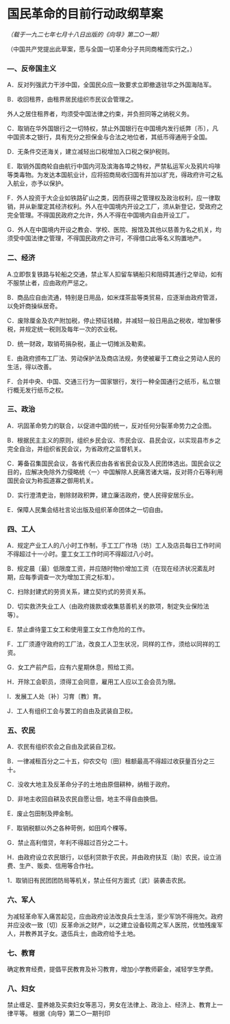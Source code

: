 # 国民革命的目前行动政纲草案

*（载于一九二七年七月十八日出版的《向导》第二○一期）*

（中国共产党提出此草案，愿与全国一切革命分子共同商榷而实行之。）

### —、反帝国主义

 A．反对列强武力干涉中国，全国民众应一致要求立即撤退驻华之外国海陆军。

 B．收回租界，由租界居民组织市民议会管理之。

 外人之居住租界者，均须受中国法律之约束，并负担同等之纳税义务。

 C．取销在华外国银行之一切特权，禁止外国银行在中国境内发行纸弊〔币〕，凡中国资本之银行，具有充分之担保金与合法之地位者，其纸币得通用于全国。

 D．无条件交还海关，建立减轻出口税增加入口税之保护税则。

 E．取销外国商轮自由航行中国内河及滨海各埠之特权，严禁私运军火及鸦片吗啡等类毒物。为发达本国航业计，应将招商局收归国有并加以扩充，得政府许可之私入航业，亦予以保护。

 F．外人投资于大企业如铁路矿山之类，因而获得之管理权及政治权利，应一律取销，并从新厘定其经济权利。外人在中国境内开设之工厂，须从新登记，受政府之完全管理。不得国民政府之允许，外人不得在中国境内自由开设工厂。

 G．外人在中国境内开设之教会、学校、医院、报馆及其他以慈善为名之机关，均须受中国法律之管理，不得国民政府之许可，不得借口此等名义购置地产。
### 二、经济

 A.立即恢复铁路与轮船之交通，禁止军人扣留车辆船只和阻碍其通行之举动，如有不服禁止者，应由政府严惩之。

 B．商品应自由流通，特别是日用品，如米煤茶盐等类贸易，应逐渐由政府管涯，以免奸商操纵居奇。

 C．废除厘金及农产附加税，停止预征钱粮，并减轻一般日用品之税收，增加奢侈税，并规定统一税则及每年一次的农业税。

 D．统一财政，取销苟捐杂税，虽止一切摊派及勒索。

 E．由政府颁布工厂法、劳动保护法及商店法规，务使被雇于工商业之劳动人民的生活，得以改善。

 F．合并中央、中国、交通三行为一国家银行，发行一种全国通行之纸币，私立银行概无发行纸币之权。
### 三、政治

 A．巩固革命势力的联合，以促进中国的统一，反对任何分裂革命势力之企图。

 B．根据民主主义的原则，组织乡民会议、市民会议、县民会议，以实现县市乡之完全自治，并组织省民会议，为省政府之监督机关。

 C．筹备召集国民会议，各省代表应由各省省民会议及人民团体选出。国民会议之目的，应解决免除外力侵略统〈一〉中国解除人民痛苦诸大端，反对蒋介石等利用国民会议为称孤道寡之御用机关。

 D．实行澄清吏治，剔除财政积弊，建立廉洁政府，使人民得安居乐业。

 E．保障人民集会结社言论出版及组织革命团体之一切自由。
### 四、工人

 A．规定产业工人的八小时工作制，手工工厂作场〔坊〕工人及店员每日工作时间不得超过十一小时。童工女工工作时间不得超过八小时。

 B．规定晨〔最〕低限度工资，并应随时物价增加工资（在现在经济状况紊乱时期，应每季调查一次为增加工资之标准）。

 C．扫除封建式的劳资关系，建立契约式的劳资关系。

 D．切实救济失业工人（由政府拨款或收集慈善机关的款项，制定失业保险法等）。

 E．禁止虐待童工女工和使用童工女工作危险的工作。

 F．工厂须遵守政府的工厂法，改良工人卫生状况，同样的工作，须给以同祥的工资。

 G．女工产前产后，应有六星期休息，照给工资。

 H．开除工会职员，须得工会同意，雇用工人应以工会会员为限。

 I．发展工人处〔补〕习育〔教〕育。

 J．工人有组织工会与罢工的自由及武装自卫权。
### 五、农民

 A．农民有组织农会之自由及武装自卫权。

 B．一律减租百分之二十五，仰农交句〔田〕租额最高不得超过收获量百分之三十。

 C．没收大地主及反革命分子的土地由原佃耕种，纳租于政府。

 D．非地主收回自耕及农民自愿让佃，地主不得自由换佃。

 E．废止包田制及押金制。

 F．取销税额以外之各种苛例，如田鸡个稞等。

 G．禁止高利借贷，年利不得超过百分之二十。

 H．由政府设立农民银行，以低利贷款于农民，并由政府扶互〔助〕农民，设立消费、生产、贩卖、信用等合作社。

 1．取销旧有民团团防局等机关，禁止任何方面式〔武〕装袭击农民。
### 六、军人

 为减轻革命军入痛苦起见，应由政府设法改良兵士生活，至少军饷不得拖欠。政府并应没收一致〔切〕反革命派之财产，以之建立设备较周之军人医院，优恤残废军人，并教养其子女。退伍兵士，由政府给予土地。
### 七、教育

 确定教育经费，提倡平民教育及补习教育，增加小学教师薪金，减轻学生学费。
### 八、妇女

 禁止缠足、童养媳及买卖妇女等恶习，男女在法律上、政治上、经济上、教育上一律平等。
根据《向导》第二○一期刊印